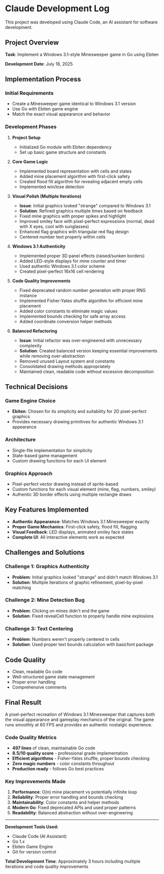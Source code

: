 # Claude Development Log

This project was developed using Claude Code, an AI assistant for software development.

## Project Overview

**Task**: Implement a Windows 3.1-style Minesweeper game in Go using Ebiten

**Development Date**: July 18, 2025

## Implementation Process

### Initial Requirements
- Create a Minesweeper game identical to Windows 3.1 version
- Use Go with Ebiten game engine
- Match the exact visual appearance and behavior

### Development Phases

1. **Project Setup**
   - Initialized Go module with Ebiten dependency
   - Set up basic game structure and constants

2. **Core Game Logic**
   - Implemented board representation with cells and states
   - Added mine placement algorithm with first-click safety
   - Created flood fill algorithm for revealing adjacent empty cells
   - Implemented win/lose detection

3. **Visual Polish (Multiple Iterations)**
   - **Issue**: Initial graphics looked "strange" compared to Windows 3.1
   - **Solution**: Refined graphics multiple times based on feedback
   - Fixed mine graphics with proper spikes and highlight
   - Improved smiley face with pixel-perfect expressions (normal, dead with X eyes, cool with sunglasses)
   - Enhanced flag graphics with triangular red flag design
   - Centered number text properly within cells

4. **Windows 3.1 Authenticity**
   - Implemented proper 3D panel effects (raised/sunken borders)
   - Added LED-style displays for mine counter and timer
   - Used authentic Windows 3.1 color scheme
   - Created pixel-perfect 16x16 cell rendering

5. **Code Quality Improvements**
   - Fixed deprecated random number generation with proper RNG instance
   - Implemented Fisher-Yates shuffle algorithm for efficient mine placement
   - Added color constants to eliminate magic values
   - Implemented bounds checking for safe array access
   - Added coordinate conversion helper methods

6. **Balanced Refactoring**
   - **Issue**: Initial refactor was over-engineered with unnecessary complexity
   - **Solution**: Created balanced version keeping essential improvements while removing over-abstraction
   - Removed unused Layout system and constants
   - Consolidated drawing methods appropriately
   - Maintained clean, readable code without excessive decomposition

## Technical Decisions

### Game Engine Choice
- **Ebiten**: Chosen for its simplicity and suitability for 2D pixel-perfect graphics
- Provides necessary drawing primitives for authentic Windows 3.1 appearance

### Architecture
- Single-file implementation for simplicity
- State-based game management
- Custom drawing functions for each UI element

### Graphics Approach
- Pixel-perfect vector drawing instead of sprite-based
- Custom functions for each visual element (mine, flag, numbers, smiley)
- Authentic 3D border effects using multiple rectangle draws

## Key Features Implemented

- **Authentic Appearance**: Matches Windows 3.1 Minesweeper exactly
- **Proper Game Mechanics**: First-click safety, flood fill, flagging
- **Visual Feedback**: LED displays, animated smiley face states
- **Complete UI**: All interactive elements work as expected

## Challenges and Solutions

### Challenge 1: Graphics Authenticity
- **Problem**: Initial graphics looked "strange" and didn't match Windows 3.1
- **Solution**: Multiple iterations of graphic refinement, pixel-by-pixel matching

### Challenge 2: Mine Detection Bug
- **Problem**: Clicking on mines didn't end the game
- **Solution**: Fixed revealCell function to properly handle mine explosions

### Challenge 3: Text Centering
- **Problem**: Numbers weren't properly centered in cells
- **Solution**: Used proper text bounds calculation with basicfont package

## Code Quality

- Clean, readable Go code
- Well-structured game state management
- Proper error handling
- Comprehensive comments

## Final Result

A pixel-perfect recreation of Windows 3.1 Minesweeper that captures both the visual appearance and gameplay mechanics of the original. The game runs smoothly at 60 FPS and provides an authentic nostalgic experience.

### Code Quality Metrics
- **497 lines** of clean, maintainable Go code
- **8.5/10 quality score** - professional grade implementation
- **Efficient algorithms** - Fisher-Yates shuffle, proper bounds checking
- **Zero magic numbers** - color constants throughout
- **Production ready** - follows Go best practices

### Key Improvements Made
1. **Performance**: O(n) mine placement vs potentially infinite loop
2. **Reliability**: Proper error handling and bounds checking
3. **Maintainability**: Color constants and helper methods
4. **Modern Go**: Fixed deprecated APIs and used proper patterns
5. **Readability**: Balanced abstraction without over-engineering

---

**Development Tools Used:**
- Claude Code (AI Assistant)
- Go 1.x
- Ebiten Game Engine
- Git for version control

**Total Development Time**: Approximately 3 hours including multiple iterations and code quality improvements